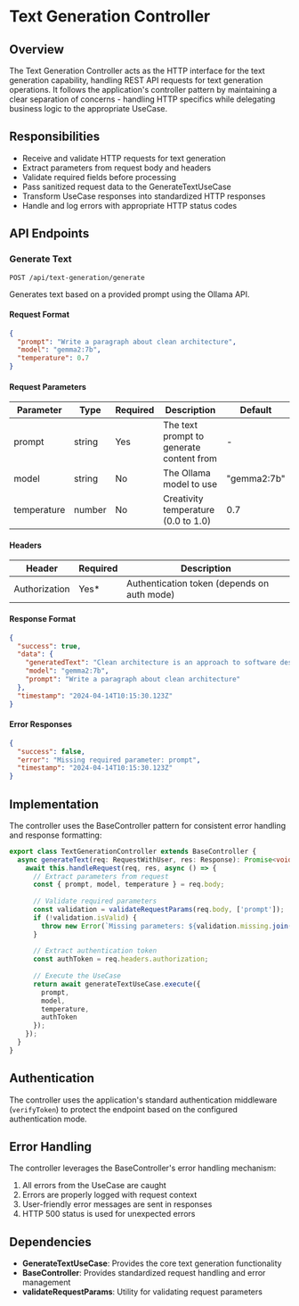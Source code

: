 # Text Generation Controller

## Overview

The Text Generation Controller acts as the HTTP interface for the text generation capability, handling REST API requests for text generation operations. It follows the application's controller pattern by maintaining a clear separation of concerns - handling HTTP specifics while delegating business logic to the appropriate UseCase.

## Responsibilities

- Receive and validate HTTP requests for text generation
- Extract parameters from request body and headers
- Validate required fields before processing
- Pass sanitized request data to the GenerateTextUseCase
- Transform UseCase responses into standardized HTTP responses
- Handle and log errors with appropriate HTTP status codes

## API Endpoints

### Generate Text

```
POST /api/text-generation/generate
```

Generates text based on a provided prompt using the Ollama API.

#### Request Format

```json
{
  "prompt": "Write a paragraph about clean architecture",
  "model": "gemma2:7b",
  "temperature": 0.7
}
```

#### Request Parameters

| Parameter     | Type    | Required | Description                                  | Default    |
|---------------|---------|----------|----------------------------------------------|------------|
| prompt        | string  | Yes      | The text prompt to generate content from     | -          |
| model         | string  | No       | The Ollama model to use                      | "gemma2:7b" |
| temperature   | number  | No       | Creativity temperature (0.0 to 1.0)          | 0.7        |

#### Headers

| Header         | Required | Description                                |
|----------------|----------|--------------------------------------------|
| Authorization  | Yes*     | Authentication token (depends on auth mode) |

#### Response Format

```json
{
  "success": true,
  "data": {
    "generatedText": "Clean architecture is an approach to software design...",
    "model": "gemma2:7b",
    "prompt": "Write a paragraph about clean architecture"
  },
  "timestamp": "2024-04-14T10:15:30.123Z"
}
```

#### Error Responses

```json
{
  "success": false,
  "error": "Missing required parameter: prompt",
  "timestamp": "2024-04-14T10:15:30.123Z"
}
```

## Implementation

The controller uses the BaseController pattern for consistent error handling and response formatting:

```typescript
export class TextGenerationController extends BaseController {
  async generateText(req: RequestWithUser, res: Response): Promise<void> {
    await this.handleRequest(req, res, async () => {
      // Extract parameters from request
      const { prompt, model, temperature } = req.body;
      
      // Validate required parameters
      const validation = validateRequestParams(req.body, ['prompt']);
      if (!validation.isValid) {
        throw new Error(`Missing parameters: ${validation.missing.join(', ')}`);
      }
      
      // Extract authentication token
      const authToken = req.headers.authorization;
      
      // Execute the UseCase
      return await generateTextUseCase.execute({
        prompt,
        model,
        temperature,
        authToken
      });
    });
  }
}
```

## Authentication

The controller uses the application's standard authentication middleware (`verifyToken`) to protect the endpoint based on the configured authentication mode.

## Error Handling

The controller leverages the BaseController's error handling mechanism:

1. All errors from the UseCase are caught
2. Errors are properly logged with request context
3. User-friendly error messages are sent in responses
4. HTTP 500 status is used for unexpected errors

## Dependencies

- **GenerateTextUseCase**: Provides the core text generation functionality
- **BaseController**: Provides standardized request handling and error management
- **validateRequestParams**: Utility for validating request parameters